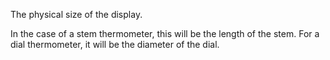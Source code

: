 The physical size of the display.

In the case of a stem thermometer, this will be the length of the stem. For a dial thermometer, it will be the diameter of the dial.
